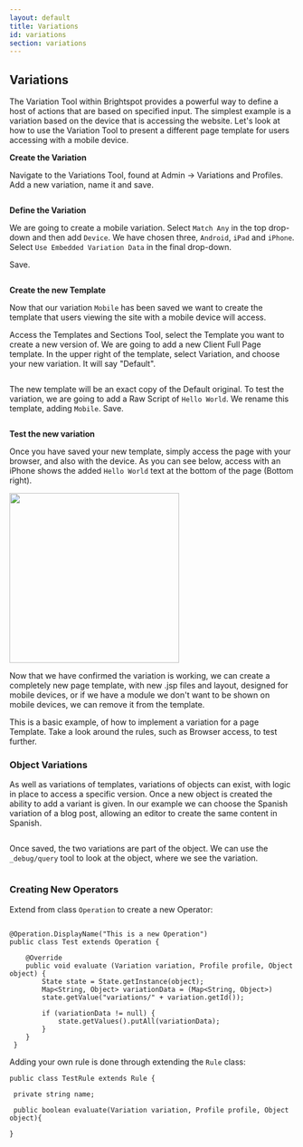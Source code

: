 ```yaml
---
layout: default
title: Variations
id: variations
section: variations
---
```


## Variations


The Variation Tool within Brightspot provides a powerful way to define a host of actions that are based on specified input. The simplest example is a variation based on the device that is accessing the website. Let's look at how to use the Variation Tool to present a different page template for users accessing with a mobile device.

**Create the Variation**

Navigate to the Variations Tool, found at Admin -> Variations and Profiles. Add a new variation, name it and save.

<a href="javascript:;"><img src="http://docs.brightspot.s3.amazonaws.com/variation-new.png" alt="" /></a>

**Define the Variation**

We are going to create a mobile variation. Select `Match Any` in the top drop-down and then add `Device`. We have chosen three, `Android`, `iPad` and `iPhone`. Select `Use Embedded Variation Data` in the final drop-down.

Save.

<a href="javascript:;"><img src="http://docs.brightspot.s3.amazonaws.com/variation-create.png" alt="" /></a>

**Create the new Template**

Now that our variation `Mobile` has been saved we want to create the template that users viewing the site with a mobile device will access.

Access the Templates and Sections Tool, select the Template you want to create a new version of. We are going to add a new Client Full Page template. In the upper right of the template, select Variation, and choose your new variation. It will say "Default".

<a href="javascript:;"><img src="http://docs.brightspot.s3.amazonaws.com/template-variation.png" alt="" /></a>

The new template will be an exact copy of the Default original. To test the variation, we are going to add a Raw Script of `Hello World`. We rename this template, adding `Mobile`. Save.

<a href="javascript:;"><img src="http://docs.brightspot.s3.amazonaws.com/template-variation-test.png" alt="" /></a>

**Test the new variation**

Once you have saved your new template, simply access the page with your browser, and also with the device. As you can see below, access with an iPhone shows the added `Hello World` text at the bottom of the page (Bottom right).

<img width="300" src="http://docs.brightspot.s3.amazonaws.com/test-variation.png" alt="" />

Now that we have confirmed the variation is working, we can create a completely new page template, with new .jsp files and layout, designed for mobile devices, or if we have a module we don't want to be shown on mobile devices, we can remove it from the template.

This is a basic example, of how to implement a variation for a page Template. Take a look around the rules, such as Browser access, to test further.

### Object Variations

As well as variations of templates, variations of objects can exist, with logic in place to access a specific version. Once a new object is created the ability to add a variant is given. In our example we can choose the Spanish variation of a blog post, allowing an editor to create the same content in Spanish.

<a href="javascript:;"><img src="http://docs.brightspot.s3.amazonaws.com/object-variation-choose.png" alt="" /></a>

Once saved, the two variations are part of the object. We can use the `_debug/query` tool to look at the object, where we see the variation.

<a href="javascript:;"><img src="http://docs.brightspot.s3.amazonaws.com/object-variation-result.png" alt="" /></a>

### Creating New Operators

Extend from class `Operation` to create a new Operator:

<img class="smaller" src="http://docs.brightspot.s3.amazonaws.com/new_operation.png" alt="" />

    @Operation.DisplayName("This is a new Operation")
    public class Test extends Operation {

        @Override
        public void evaluate (Variation variation, Profile profile, Object object) {
            State state = State.getInstance(object);
            Map<String, Object> variationData = (Map<String, Object>)
            state.getValue("variations/" + variation.getId());
        
            if (variationData != null) {
                state.getValues().putAll(variationData);
            }
        }
     }

Adding your own rule is done through extending the `Rule` class:

    public class TestRule extends Rule {

     private string name;
     
     public boolean evaluate(Variation variation, Profile profile, Object object){

	}

